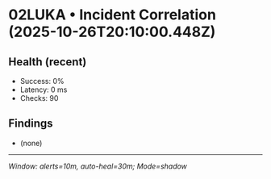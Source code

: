 # 02LUKA • Incident Correlation (2025-10-26T20:10:00.448Z)

## Health (recent)
- Success: 0%
- Latency: 0 ms
- Checks: 90

## Findings
- (none)

---
_Window: alerts=10m, auto-heal=30m; Mode=shadow_